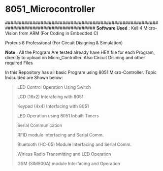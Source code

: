 # 8051_Microcontroller
#########################################################################################
**Software Used** : 
Keil 4 Micro-Vision from ARM (For Coding in Embedded C)

Proteus 8 Professional (For Circuit Disigning & Simulation)

**Note** : All the Program Are tested already have HEX file for each Program, directly to upload on Micro_Controller. Also Circuit Disining and other required Files

In this Repository has all basic Program using 8051 Micro-Controller.
Topic Indculded are Shown below:
>LED Control Operation Using Switch
>
>LCD (16x2) Interafcing with 8051
>
>Keypad (4x4) Interfacing with 8051
>
>LED Operation using 8051 Inbuilt Timers
>
>Serial Communication
>
>RFID module Interfacing and Serial Comm.
>
>Bluetooth (HC-05) Module Interfacing and Serial Comm.
>
>Wirless Radio Transmitting and LED Operation
>
>GSM (SIM900A) module Interfacing and Operation

